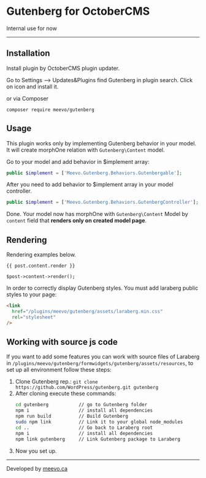 # Gutenberg for OctoberCMS

Internal use for now

---

## Installation

Install plugin by OctoberCMS plugin updater.

Go to Settings –> Updates&Plugins find Gutenberg in plugin search. Click on icon and install it.

or via Composer

```
composer require meevo/gutenberg
```

## Usage

This plugin works only by implementing Gutenberg behavior in your model.
It will create morphOne relation with `Gutenberg\Content` model.

Go to your model and add behavior in \$implement array:

```php
public $implement = ['Meevo.Gutenberg.Behaviors.Gutenbergable'];
```

After you need to add behavior to \$implement array in your model controller.

```php
public $implement = ['Meevo.Gutenberg.Behaviors.GutenbergController'];
```

Done. Your model now has morphOne with `Gutenberg\Content` Model by `content` field that **renders only on created model page**.

## Rendering

Rendering examples below.

```twig
{{ post.content.render }}
```

```
$post->content->render();
```

In order to correctly display Gutenberg styles. You must add laraberg public styles to your page:

```html
<link
  href="/plugins/meevo/gutenberg/assets/laraberg.min.css"
  rel="stylesheet"
/>
```

## Working with source js code

If you want to add some features you can work with source files of Laraberg in `/plugins/meevo/gutenberg/formwidgets/gutenberg/assets/resources`, to set up all environment follow these steps:

1. Clone Gutenberg rep.:
   `git clone https://github.com/WordPress/gutenberg.git gutenberg`
2. After cloning execute these commands:
   ```bash
   cd gutenberg           // go to Gutenberg folder
   npm i                  // install all dependencies
   npm run build          // Build Gutenberg
   sudo npm link          // Link it to your global node_modules
   cd ..                  // Go back to Laraberg root
   npm i                  // install all dependencies
   npm link gutenberg     // Link Gutenberg package to Laraberg
   ```
3. Now you set up.

---

Developed by [meevo.ca](https://meevo.ca)
